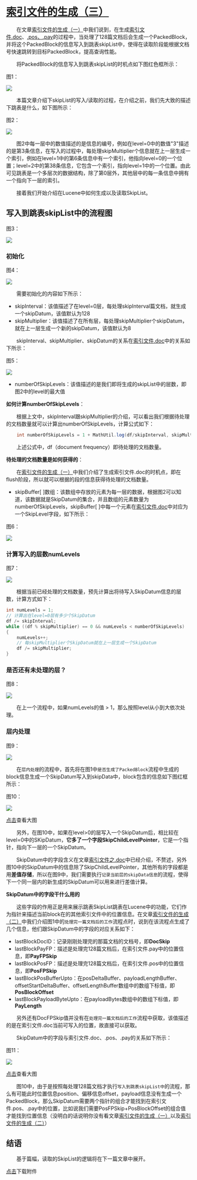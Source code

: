 # [索引文件的生成（三）](https://www.amazingkoala.com.cn/Lucene/Index/)

&emsp;&emsp;在文章[索引文件的生成（一）](https://www.amazingkoala.com.cn/Lucene/Index/2019/1226/121.html)中我们说到，在生成[索引文件.doc](https://www.amazingkoala.com.cn/Lucene/suoyinwenjian/2019/0324/42.html)、[.pos、.pay](https://www.amazingkoala.com.cn/Lucene/suoyinwenjian/2019/0324/41.html)的过程中，当处理了128篇文档后会生成一个PackedBlock，并将这个PackedBlock的信息写入到跳表skipList中，使得在读取阶段能根据文档号快速跳转到目标PackedBlock，提高查询性能。

&emsp;&emsp;将PackedBlock的信息写入到跳表skipList的时机点如下图红色框所示：

图1：

<img src="索引文件的生成（三）-image/1.png">

&emsp;&emsp;本篇文章介绍下skipList的写入/读取的过程，在介绍之前，我们先大致的描述下跳表是什么，如下图所示：

图2：

<img src="索引文件的生成（三）-image/2.png">

&emsp;&emsp;图2中每一层中的数值描述的是信息的编号，例如在level=0中的数值"3"描述的是第3条信息，在写入的过程中，每处理skipMultiplier个信息就在上一层生成一个索引，例如在level=1中的第6条信息中有一个索引，他指向level=0的一个位置；level=2中的第38条信息，它包含一个索引，指向level=1中的一个位置。由此可见跳表是一个多层次的数据结构，除了第0层外，其他层中的每一条信息中拥有一个指向下一层的索引。

&emsp;&emsp;接着我们开始介绍在Lucene中如何生成以及读取SkipList。

## 写入到跳表skipList中的流程图

图3：

<img src="索引文件的生成（三）-image/3.png">

### 初始化

图4：

<img src="索引文件的生成（三）-image/4.png">

&emsp;&emsp;需要初始化的内容如下所示：

- skipInterval：该值描述了在level=0层，每处理skipInterval篇文档，就生成一个skipDatum，该值默认为128
- skipMultiplier：该值描述了在所有层，每处理skipMultiplier个skipDatum，就在上一层生成一个新的skipDatum，该值默认为8

&emsp;&emsp;skipInterval、skipMultiplier、skipDatum的关系在[索引文件.doc](https://www.amazingkoala.com.cn/Lucene/suoyinwenjian/2019/0324/42.html)中的关系如下所示：

图5：

<img src="索引文件的生成（三）-image/5.png">

- numberOfSkipLevels：该值描述的是我们即将生成的skipList中的层数，即图2中的level的最大值

**如何计算numberOfSkipLevels**：

&emsp;&emsp;根据上文中，skipInterval跟skipMultiplier的介绍，可以看出我们根据待处理的文档数量就可以计算出numberOfSkipLevels，计算公式如下：

```java
    int numberOfSkipLevels = 1 + MathUtil.log(df/skipInterval, skipMultiplier)
```

&emsp;&emsp;上述公式中，df（document frequency）即待处理的文档数量。

**待处理的文档数量是如何获得的**：

&emsp;&emsp;在[索引文件的生成（一）](https://www.amazingkoala.com.cn/Lucene/Index/2019/1226/121.html)中我们介绍了生成索引文件.doc的时机点，即在flush阶段，所以就可以根据的段的信息获得待处理的文档数量。

- skipBuffer\[ ]数组：该数组中存放的元素为每一层的数据，根据图2可以知道，该数据就是SkipDatum的集合，并且数组的元素数量为numberOfSkipLevels，skipBuffer\[ ]中每一个元素在[索引文件.doc](https://www.amazingkoala.com.cn/Lucene/suoyinwenjian/2019/0324/42.html)中对应为一个SkipLevel字段，如下所示：

图6：

<img src="索引文件的生成（三）-image/6.png">

### 计算写入的层数numLevels

图7：

<img src="索引文件的生成（三）-image/7.png">

&emsp;&emsp;根据当前已经处理的文档数量，预先计算出将待写入SkipDatum信息的层数，计算方式如下：

```java
int numLevels = 1;
// 计算出在level=0层有多少个SkipDatum
df /= skipInterval;
while ((df % skipMultiplier) == 0 && numLevels < numberOfSkipLevels)
{
    numLevels++;
    // 每skipMultiplier个SkipDatum就在上一层生成一个SkipDatum
    df /= skipMultiplier;
}
```

### 是否还有未处理的层？

图8：

<img src="索引文件的生成（三）-image/8.png">

&emsp;&emsp;在上一个流程中，如果numLevels的值 > 1，那么按照level从小到大依次处理。

### 层内处理

图9：

<img src="索引文件的生成（三）-image/9.png">

&emsp;&emsp;在`层内处理`的流程中，首先将在图1中`是否生成了PackedBlock`流程中生成的block信息生成一个SkipDatum写入到skipData中，block包含的信息如下图红框所示：

图10：

<img src="索引文件的生成（三）-image/10.png">

[点击]()查看大图

&emsp;&emsp;另外，在图10中，如果在level>0的层写入一个SkipDatum后，相比较在level=0中的SKipDatum，**它多了一个字段SkipChildLevelPointer**，它是一个指针，指向下一层的一个SkipDatum。

&emsp;&emsp;SkipDatum中的字段含义在文章[索引文件之.doc](https://www.amazingkoala.com.cn/Lucene/suoyinwenjian/2019/0324/42.html)中已经介绍，不赘述，另外图10中的SkipDatum中的信息除了SkipChildLevelPointer，其他所有的字段都是用**差值存储**，所以在图9中，我们需要执行`记录当前层的skipData信息`的流程，使得下一个同一层内的新生成的SkipDatum可以用来进行差值计算。

**SkipDatum中的字段干什么用的**

&emsp;&emsp;这些字段的作用正是用来展示跳表SkipList跳表在Lucene中的功能，它们作为指针来描述当前block在的其他索引文件中的位置信息。在文章[索引文件的生成（二）](https://www.amazingkoala.com.cn/Lucene/Index/2019/1227/122.html)中我们介绍图1中的`处理完一篇文档后的工作`流程点时，说到在该流程点生成了几个信息，他们跟SkipDatum中的字段的对应关系如下：

- lastBlockDocID：记录刚刚处理完的那篇文档的文档号，即**DocSkip**
- lastBlockPayFP：描述是处理完128篇文档后，在索引文件.pay中的位置信息，即**PayFPSkip**
- lastBlockPosFP：描述是处理完128篇文档后，在索引文件.pos中的位置信息，即**PosFPSkip**
- lastBlockPosBufferUpto：在posDeltaBuffer、payloadLengthBuffer、offsetStartDeltaBuffer、offsetLengthBuffer数组中的数组下标值，即**PosBlockOffset**
- lastBlockPayloadByteUpto：在payloadBytes数组中的数组下标值，即**PayLength**

&emsp;&emsp;另外还有DocFPSkip值并没有在`处理完一篇文档后的工作`流程中获取，该值描述的是在索引文件.doc当前可写入的位置，故直接可以获取。

&emsp;&emsp;SkipDatum中的字段与索引文件.doc、.pos、.pay的关系如下所示：

图11：

<img src="索引文件的生成（三）-image/11.png">

[点击]()查看大图

&emsp;&emsp;图10中，由于是按照每处理128篇文档才执行`写入到跳表skipList中`的流程，那么有可能此时位置信息position、偏移信息offset，payload信息没有生成一个PackedBlock，那么SkipDatum需要两个指针的组合才能找到在索引文件.pos、.pay中的位置，比如说我们需要PosFPSkip+PosBlockOffset的组合值才能找到位置信息（没明白的话说明你没有看文章[索引文件的生成（一）](https://www.amazingkoala.com.cn/Lucene/Index/2019/1226/121.html)以及[索引文件的生成（二）](https://www.amazingkoala.com.cn/Lucene/Index/2019/1227/122.html)）

## 结语

&emsp;&emsp;基于篇幅，读取的SkipList的逻辑将在下一篇文章中展开。

[点击](http://www.amazingkoala.com.cn/attachment/Lucene/Index/索引文件的生成/索引文件的生成（三）/索引文件的生成（三）.zip)下载附件